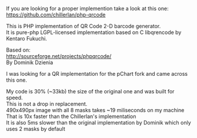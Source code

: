If you are looking for a proper implemention take a look at this one:<br />
https://github.com/chillerlan/php-qrcode

This is PHP implementation of QR Code 2-D barcode generator.<br />
It is pure-php LGPL-licensed implementation based on C libqrencode by Kentaro Fukuchi.<br />

Based on:<br />
http://sourceforge.net/projects/phpqrcode/<br />
By Dominik Dzienia<br />

I was looking for a QR implementation for the pChart fork and came across this one.

My code is 30% (~33kb) the size of the original one and was built for speed.<br />
This is not a drop in replacement.<br />
490x490px image with all 8 masks takes ~19 miliseconds on my machine<br />
That is 10x faster than the Chillerlan's implementation<br />
It is also 5ms slower than the original implementation by Dominik which only uses 2 masks by default
